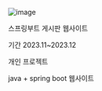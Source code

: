 ![image](https://github.com/tenxx10/CRUD-project/assets/143534556/dad40399-c1ed-45e4-9f84-b31af7a7f010)

 
 스프링부트 게시판 웹사이트 

기간 2023.11~2023.12

개인 프로젝트


java + spring boot 웹사이트
